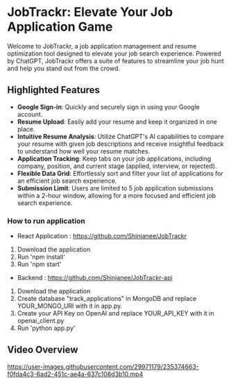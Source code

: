 # JobTrackr: Elevate Your Job Application Game

Welcome to JobTrackr, a job application management and resume optimization tool designed to elevate your job search experience. Powered by ChatGPT, JobTrackr offers a suite of features to streamline your job hunt and help you stand out from the crowd.

## Highlighted Features

- **Google Sign-in**: Quickly and securely sign in using your Google account.
- **Resume Upload**: Easily add your resume and keep it organized in one place.
- **Intuitive Resume Analysis**: Utilize ChatGPT's AI capabilities to compare your resume with given job descriptions and receive insightful feedback to understand how well your resume matches.
- **Application Tracking**: Keep tabs on your job applications, including company, position, and current stage (applied, interview, or rejected).
- **Flexible Data Grid**: Effortlessly sort and filter your list of applications for an efficient job search experience.
- **Submission Limit**: Users are limited to 5 job application submissions within a 2-hour window, allowing for a more focused and efficient job search experience.

### How to run application
- React Application : https://github.com/Shinjanee/JobTrackr
1. Download the application
2. Run 'npm install'
3. Run 'npm start'

- Backend : https://github.com/Shinjanee/JobTrackr-api
1. Download the application
2. Create database "track_applications" in MongoDB and replace YOUR_MONGO_URI with it in app.py.
3. Create your API Key on OpenAI and replace YOUR_API_KEY with it in openai_client.py
4. Run 'python app.py'

## Video Overview

https://user-images.githubusercontent.com/29971179/235374663-f0fda4c3-6ad2-451c-ae4a-637c106d3b10.mp4

